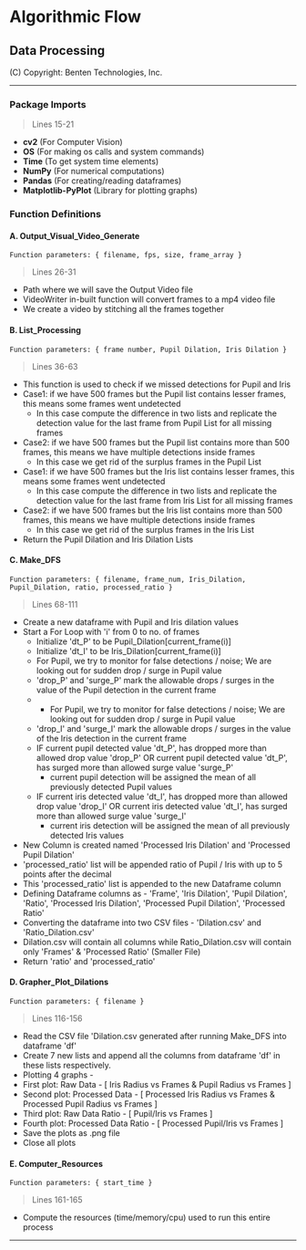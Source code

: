 # Algorithmic Flow
## Data Processing

(C) Copyright: Benten Technologies, Inc.

***

### Package Imports
> Lines 15-21
* **cv2** (For Computer Vision)
* **OS** (For making os calls and system commands)
* **Time** (To get system time elements)
* **NumPy** (For numerical computations)
* **Pandas** (For creating/reading dataframes)
* **Matplotlib-PyPlot** (Library for plotting graphs)

### Function Definitions
#### A. Output_Visual_Video_Generate
`Function parameters: { filename, fps, size, frame_array }`
> Lines 26-31
* Path where we will save the Output Video file
* VideoWriter in-built function will convert frames to a mp4 video file
* We create a video by stitching all the frames together

#### B. List_Processing
`Function parameters: { frame number, Pupil Dilation, Iris Dilation }`
> Lines 36-63
* This function is used to check if we missed detections for Pupil and Iris
* Case1: if we have 500 frames but the Pupil list contains lesser frames, this means some frames went undetected
  * In this case compute the difference in two lists and replicate the detection value for the last frame from Pupil List for all missing frames
* Case2: if we have 500 frames but the Pupil list contains more than 500 frames, this means we have multiple detections inside frames
  * In this case we get rid of the surplus frames in the Pupil List
* Case1: if we have 500 frames but the Iris list contains lesser frames, this means some frames went undetected
  * In this case compute the difference in two lists and replicate the detection value for the last frame from Iris List for all missing frames
* Case2: if we have 500 frames but the Iris list contains more than 500 frames, this means we have multiple detections inside frames
  * In this case we get rid of the surplus frames in the Iris List
* Return the Pupil Dilation and Iris Dilation Lists

#### C. Make_DFS
`Function parameters: { filename, frame_num, Iris_Dilation, Pupil_Dilation, ratio, processed_ratio }`
> Lines 68-111
* Create a new dataframe with Pupil and Iris dilation values
* Start a For Loop with 'i' from 0 to no. of frames
  * Initialize 'dt_P' to be Pupil_Dilation[current_frame(i)]
  * Initialize 'dt_I' to be Iris_Dilation[current_frame(i)]
  * For Pupil, we try to monitor for false detections / noise; We are looking out for sudden drop / surge in Pupil value
  * 'drop_P' and 'surge_P' mark the allowable drops / surges in the value of the Pupil detection in the current frame
  * * For Pupil, we try to monitor for false detections / noise; We are looking out for sudden drop / surge in Pupil value
  * 'drop_I' and 'surge_I' mark the allowable drops / surges in the value of the Iris detection in the current frame
  * IF current pupil detected value 'dt_P', has dropped more than allowed drop value 'drop_P' OR current pupil detected value 'dt_P', has surged more than allowed surge value 'surge_P'
    * current pupil detection will be assigned the mean of all previously detected Pupil values
  * IF current iris detected value 'dt_I', has dropped more than allowed drop value 'drop_I' OR current iris detected value 'dt_I', has surged more than allowed surge value 'surge_I'
    * current iris detection will be assigned the mean of all previously detected Iris values
* New Column is created named 'Processed Iris Dilation' and 'Processed Pupil Dilation'     
* 'processed_ratio' list will be appended ratio of Pupil / Iris with up to 5 points after the decimal
* This 'processed_ratio' list is appended to the new Dataframe column
* Defining Dataframe columns as - 'Frame', 'Iris Dilation', 'Pupil Dilation', 'Ratio', 'Processed Iris Dilation', 'Processed Pupil Dilation', 'Processed Ratio'
* Converting the dataframe into two CSV files - 'Dilation.csv' and 'Ratio_Dilation.csv'
* Dilation.csv will contain all columns while Ratio_Dilation.csv will contain only 'Frames' & 'Processed Ratio' (Smaller File)
* Return 'ratio' and 'processed_ratio'


#### D. Grapher_Plot_Dilations
`Function parameters: { filename }`
> Lines 116-156
* Read the CSV file 'Dilation.csv generated after running Make_DFS into dataframe 'df'
* Create 7 new lists and append all the columns from dataframe 'df' in these lists respectively.
* Plotting 4 graphs -
* First plot: Raw Data - [ Iris Radius vs Frames & Pupil Radius vs Frames ]
* Second plot: Processed Data - [ Processed Iris Radius vs Frames & Processed Pupil Radius vs Frames ]
* Third plot: Raw Data Ratio - [ Pupil/Iris vs Frames ]
* Fourth plot: Processed Data Ratio - [ Processed Pupil/Iris vs Frames ]
* Save the plots as .png file
* Close all plots

#### E. Computer_Resources
`Function parameters: { start_time }`
> Lines 161-165
* Compute the resources (time/memory/cpu) used to run this entire process

***
